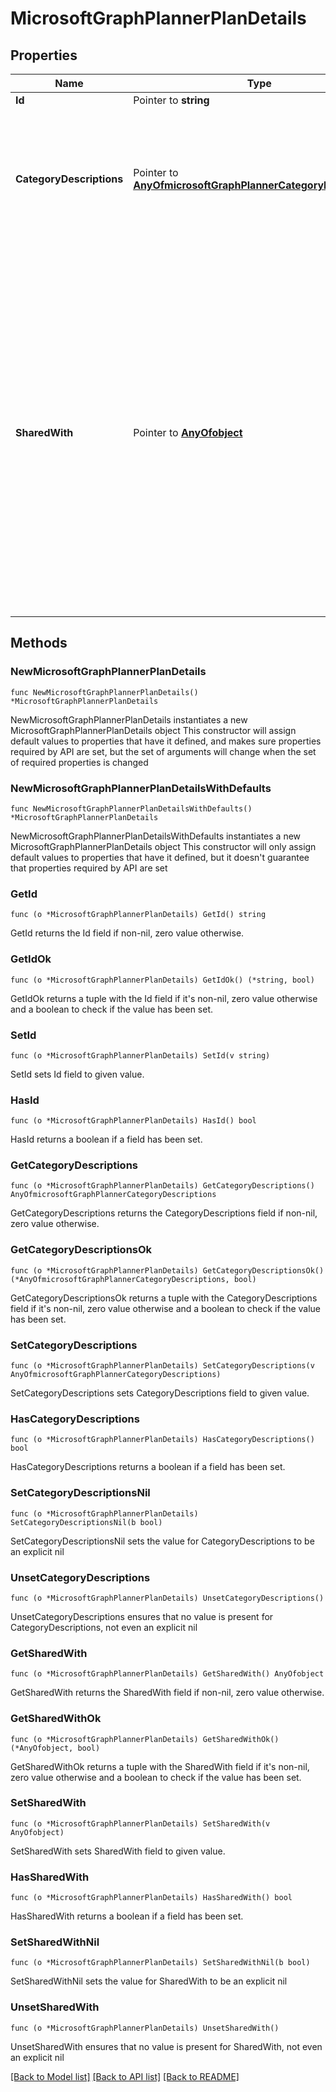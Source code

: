# MicrosoftGraphPlannerPlanDetails

## Properties

Name | Type | Description | Notes
------------ | ------------- | ------------- | -------------
**Id** | Pointer to **string** | Read-only. | [optional] 
**CategoryDescriptions** | Pointer to [**AnyOfmicrosoftGraphPlannerCategoryDescriptions**](anyOf&lt;microsoft.graph.plannerCategoryDescriptions&gt;.md) | An object that specifies the descriptions of the six categories that can be associated with tasks in the plan | [optional] 
**SharedWith** | Pointer to [**AnyOfobject**](anyOf&lt;object&gt;.md) | Set of user ids that this plan is shared with. If you are leveraging Microsoft 365 groups, use the Groups API to manage group membership to share the group&#39;s plan. You can also add existing members of the group to this collection though it is not required for them to access the plan owned by the group. | [optional] 

## Methods

### NewMicrosoftGraphPlannerPlanDetails

`func NewMicrosoftGraphPlannerPlanDetails() *MicrosoftGraphPlannerPlanDetails`

NewMicrosoftGraphPlannerPlanDetails instantiates a new MicrosoftGraphPlannerPlanDetails object
This constructor will assign default values to properties that have it defined,
and makes sure properties required by API are set, but the set of arguments
will change when the set of required properties is changed

### NewMicrosoftGraphPlannerPlanDetailsWithDefaults

`func NewMicrosoftGraphPlannerPlanDetailsWithDefaults() *MicrosoftGraphPlannerPlanDetails`

NewMicrosoftGraphPlannerPlanDetailsWithDefaults instantiates a new MicrosoftGraphPlannerPlanDetails object
This constructor will only assign default values to properties that have it defined,
but it doesn't guarantee that properties required by API are set

### GetId

`func (o *MicrosoftGraphPlannerPlanDetails) GetId() string`

GetId returns the Id field if non-nil, zero value otherwise.

### GetIdOk

`func (o *MicrosoftGraphPlannerPlanDetails) GetIdOk() (*string, bool)`

GetIdOk returns a tuple with the Id field if it's non-nil, zero value otherwise
and a boolean to check if the value has been set.

### SetId

`func (o *MicrosoftGraphPlannerPlanDetails) SetId(v string)`

SetId sets Id field to given value.

### HasId

`func (o *MicrosoftGraphPlannerPlanDetails) HasId() bool`

HasId returns a boolean if a field has been set.

### GetCategoryDescriptions

`func (o *MicrosoftGraphPlannerPlanDetails) GetCategoryDescriptions() AnyOfmicrosoftGraphPlannerCategoryDescriptions`

GetCategoryDescriptions returns the CategoryDescriptions field if non-nil, zero value otherwise.

### GetCategoryDescriptionsOk

`func (o *MicrosoftGraphPlannerPlanDetails) GetCategoryDescriptionsOk() (*AnyOfmicrosoftGraphPlannerCategoryDescriptions, bool)`

GetCategoryDescriptionsOk returns a tuple with the CategoryDescriptions field if it's non-nil, zero value otherwise
and a boolean to check if the value has been set.

### SetCategoryDescriptions

`func (o *MicrosoftGraphPlannerPlanDetails) SetCategoryDescriptions(v AnyOfmicrosoftGraphPlannerCategoryDescriptions)`

SetCategoryDescriptions sets CategoryDescriptions field to given value.

### HasCategoryDescriptions

`func (o *MicrosoftGraphPlannerPlanDetails) HasCategoryDescriptions() bool`

HasCategoryDescriptions returns a boolean if a field has been set.

### SetCategoryDescriptionsNil

`func (o *MicrosoftGraphPlannerPlanDetails) SetCategoryDescriptionsNil(b bool)`

 SetCategoryDescriptionsNil sets the value for CategoryDescriptions to be an explicit nil

### UnsetCategoryDescriptions
`func (o *MicrosoftGraphPlannerPlanDetails) UnsetCategoryDescriptions()`

UnsetCategoryDescriptions ensures that no value is present for CategoryDescriptions, not even an explicit nil
### GetSharedWith

`func (o *MicrosoftGraphPlannerPlanDetails) GetSharedWith() AnyOfobject`

GetSharedWith returns the SharedWith field if non-nil, zero value otherwise.

### GetSharedWithOk

`func (o *MicrosoftGraphPlannerPlanDetails) GetSharedWithOk() (*AnyOfobject, bool)`

GetSharedWithOk returns a tuple with the SharedWith field if it's non-nil, zero value otherwise
and a boolean to check if the value has been set.

### SetSharedWith

`func (o *MicrosoftGraphPlannerPlanDetails) SetSharedWith(v AnyOfobject)`

SetSharedWith sets SharedWith field to given value.

### HasSharedWith

`func (o *MicrosoftGraphPlannerPlanDetails) HasSharedWith() bool`

HasSharedWith returns a boolean if a field has been set.

### SetSharedWithNil

`func (o *MicrosoftGraphPlannerPlanDetails) SetSharedWithNil(b bool)`

 SetSharedWithNil sets the value for SharedWith to be an explicit nil

### UnsetSharedWith
`func (o *MicrosoftGraphPlannerPlanDetails) UnsetSharedWith()`

UnsetSharedWith ensures that no value is present for SharedWith, not even an explicit nil

[[Back to Model list]](../README.md#documentation-for-models) [[Back to API list]](../README.md#documentation-for-api-endpoints) [[Back to README]](../README.md)


